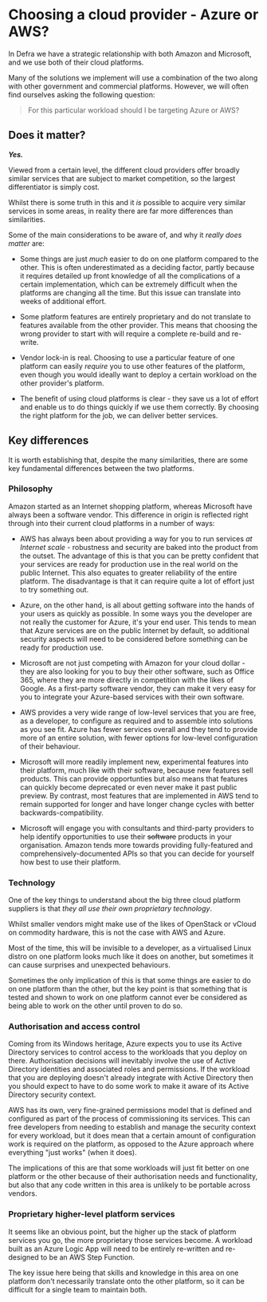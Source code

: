 # Choosing a cloud provider - Azure or AWS?

In Defra we have a strategic relationship with both Amazon and Microsoft, and we use both of their cloud platforms.

Many of the solutions we implement will use a combination of the two along with other government and commercial platforms.
However, we will often find ourselves asking the following question:

> For this particular workload should I be targeting Azure or AWS?

## Does it matter?

***Yes.***

Viewed from a certain level, the different cloud providers offer broadly similar services that are subject to
market competition, so the largest differentiator is simply cost.

Whilst there is some truth in this and it _is_ possible to acquire very similar services in some areas,
in reality there are far more differences than similarities.

Some of the main considerations to be aware of, and why it _really does matter_ are:

- Some things are just _much_ easier to do on one platform compared to the other.
  This is often underestimated as a deciding factor, partly because it requires detailed up front knowledge of all
  the complications of a certain implementation, which can be extremely difficult when the platforms are
  changing all the time. But this issue can translate into weeks of additional effort.
  
- Some platform features are entirely proprietary and do not translate to features available from the other provider.
  This means that choosing the wrong provider to start with will require a complete re-build and re-write.
  
- Vendor lock-in is real. Choosing to use a particular feature of one platform can easily _require_ you to use other
  features of the platform, even though you would ideally want to deploy a certain workload on the other provider's
  platform.
  
- The benefit of using cloud platforms is clear - they save us a lot of effort and enable us to do things quickly if
  we use them correctly. By choosing the right platform for the job, we can deliver better services.

## Key differences

It is worth establishing that, despite the many similarities, there are some key fundamental differences between
the two platforms.

### Philosophy

Amazon started as an Internet shopping platform, whereas Microsoft have always been a software vendor.
This difference in origin is reflected right through into their current cloud platforms in a number of ways:

- AWS has always been about providing a way for you to run services _at Internet scale_ - robustness and security
  are baked into the product from the outset.
  The advantage of this is that you can be pretty confident that your services are ready for production use in the
  real world on the public Internet. This also equates to greater reliability of the entire platform.
  The disadvantage is that it can require quite a lot of effort just to try something out.
  
- Azure, on the other hand, is all about getting software into the hands of your users as quickly as possible.
  In some ways you the developer are not really the customer for Azure, it's your end user.
  This tends to mean that Azure services are on the public Internet by default, so additional security aspects
  will need to be considered before something can be ready for production use.
  
- Microsoft are not just competing with Amazon for your cloud dollar - they are also looking for you to buy their
  other software, such as Office 365, where they are more directly in competition with the likes of Google.
  As a first-party software vendor, they can make it very easy for you to integrate your Azure-based services
  with their own software.
  
- AWS provides a very wide range of low-level services that you are free, as a developer, to configure as required
  and to assemble into solutions as you see fit.
  Azure has fewer services overall and they tend to provide more of an entire solution, with fewer options for
  low-level configuration of their behaviour.
  
- Microsoft will more readily implement new, experimental features into their platform, much like with their software,
  because new features sell products.
  This can provide opportunties but also means that features can quickly become deprecated or even never make it
  past public preview.
  By contrast, most features that are implemented in AWS tend to remain supported for longer and have longer change
  cycles with better backwards-compatibility.
  
- Microsoft will engage you with consultants and third-party providers to help identify opportunities to use their
  ~~software~~ products in your organisation.
  Amazon tends more towards providing fully-featured and comprehensively-documented APIs so that you can decide for
  yourself how best to use their platform.

### Technology

One of the key things to understand about the big three cloud platform suppliers is that
_they all use their own proprietary technology_.

Whilst smaller vendors might make use of the likes of OpenStack or vCloud on commodity hardware, this is not the
case with AWS and Azure.

Most of the time, this will be invisible to a developer, as a virtualised Linux distro on one platform looks much like
it does on another, but sometimes it can cause surprises and unexpected behaviours.

Sometimes the only implication of this is that some things are easier to do on one platform than the other, but the
key point is that something that is tested and shown to work on one platform cannot ever be considered as being able
to work on the other until proven to do so.

### Authorisation and access control

Coming from its Windows heritage, Azure expects you to use its Active Directory services to control access to the
workloads that you deploy on there.
Authorisation decisions will inevitably involve the use of Active Directory identities and associated roles and
permissions.
If the workload that you are deploying doesn't already integrate with Active Directory then you should expect to have
to do some work to make it aware of its Active Directory security context.

AWS has its own, very fine-grained permissions model that is defined and configured as part of the process of
commissioning its services.
This can free developers from needing to establish and manage the security context for every workload, but it does
mean that a certain amount of configuration work is required on the platform, as opposed to the Azure approach
where everything "just works" (when it does).

The implications of this are that some workloads will just fit better on one platform or the other because of their
authorisation needs and functionality, but also that any code written in this area is unlikely to be portable
across vendors.

### Proprietary higher-level platform services

It seems like an obvious point, but the higher up the stack of platform services you go, the more proprietary those
services become.
A workload built as an Azure Logic App will need to be entirely re-written and re-designed to be an AWS Step Function.

The key issue here being that skills and knowledge in this area on one platform don't necessarily translate onto
the other platform, so it can be difficult for a single team to maintain both.
